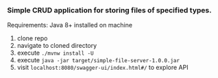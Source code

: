 ### Simple CRUD application for storing files of specified types.

Requirements: Java 8+ installed on machine

1. clone repo
2. navigate to cloned directory
3. execute `./mvnw install -U`
4. execute `java -jar target/simple-file-server-1.0.0.jar`
5. visit `localhost:8080/swagger-ui/index.html#/` to explore API